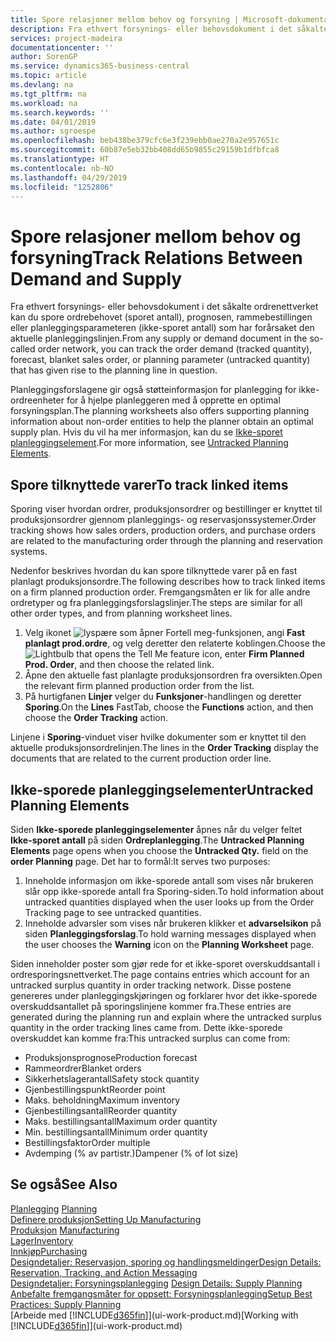```yaml
---
title: Spore relasjoner mellom behov og forsyning | Microsoft-dokumentasjon
description: Fra ethvert forsynings- eller behovsdokument i det såkalte ordrenettverket kan du spore ordrebehovet (sporet antall), prognosen, rammebestillingen eller planleggingsparameteren (ikke-sporet antall) som har forårsaket den aktuelle planleggingslinjen.
services: project-madeira
documentationcenter: ''
author: SorenGP
ms.service: dynamics365-business-central
ms.topic: article
ms.devlang: na
ms.tgt_pltfrm: na
ms.workload: na
ms.search.keywords: ''
ms.date: 04/01/2019
ms.author: sgroespe
ms.openlocfilehash: beb438be379cfc6e3f239ebb0ae270a2e957651c
ms.sourcegitcommit: 60b87e5eb32bb408dd65b9855c29159b1dfbfca8
ms.translationtype: HT
ms.contentlocale: nb-NO
ms.lasthandoff: 04/29/2019
ms.locfileid: "1252806"
---
```

# <a name="track-relations-between-demand-and-supply"></a><span data-ttu-id="d730d-103">Spore relasjoner mellom behov og forsyning</span><span class="sxs-lookup"><span data-stu-id="d730d-103">Track Relations Between Demand and Supply</span></span>
<span data-ttu-id="d730d-104">Fra ethvert forsynings- eller behovsdokument i det såkalte ordrenettverket kan du spore ordrebehovet (sporet antall), prognosen, rammebestillingen eller planleggingsparameteren (ikke-sporet antall) som har forårsaket den aktuelle planleggingslinjen.</span><span class="sxs-lookup"><span data-stu-id="d730d-104">From any supply or demand document in the so-called order network, you can track the order demand (tracked quantity), forecast, blanket sales order, or planning parameter (untracked quantity) that has given rise to the planning line in question.</span></span>

<span data-ttu-id="d730d-105">Planleggingsforslagene gir også støtteinformasjon for planlegging for ikke-ordreenheter for å hjelpe planleggeren med å opprette en optimal forsyningsplan.</span><span class="sxs-lookup"><span data-stu-id="d730d-105">The planning worksheets also offers supporting planning information about non-order entities to help the planner obtain an optimal supply plan.</span></span> <span data-ttu-id="d730d-106">Hvis du vil ha mer informasjon, kan du se [Ikke-sporet planleggingselement](production-how-track-demand-supply.md#untracked-planning-elements).</span><span class="sxs-lookup"><span data-stu-id="d730d-106">For more information, see [Untracked Planning Elements](production-how-track-demand-supply.md#untracked-planning-elements).</span></span>

## <a name="to-track-linked-items"></a><span data-ttu-id="d730d-107">Spore tilknyttede varer</span><span class="sxs-lookup"><span data-stu-id="d730d-107">To track linked items</span></span>
<span data-ttu-id="d730d-108">Sporing viser hvordan ordrer, produksjonsordrer og bestillinger er knyttet til produksjonsordrer gjennom planleggings- og reservasjonssystemer.</span><span class="sxs-lookup"><span data-stu-id="d730d-108">Order tracking shows how sales orders, production orders, and purchase orders are related to the manufacturing order through the planning and reservation systems.</span></span>

<span data-ttu-id="d730d-109">Nedenfor beskrives hvordan du kan spore tilknyttede varer på en fast planlagt produksjonsordre.</span><span class="sxs-lookup"><span data-stu-id="d730d-109">The following describes how to track linked items on a firm planned production order.</span></span> <span data-ttu-id="d730d-110">Fremgangsmåten er lik for alle andre ordretyper og fra planleggingsforslagslinjer.</span><span class="sxs-lookup"><span data-stu-id="d730d-110">The steps are similar for all other order types, and from planning worksheet lines.</span></span>

1. <span data-ttu-id="d730d-111">Velg ikonet ![lyspære som åpner Fortell meg-funksjonen](media/ui-search/search_small.png "Fortell hva du vil gjøre"), angi **Fast planlagt prod.ordre**, og velg deretter den relaterte koblingen.</span><span class="sxs-lookup"><span data-stu-id="d730d-111">Choose the ![Lightbulb that opens the Tell Me feature](media/ui-search/search_small.png "Tell me what you want to do") icon, enter **Firm Planned Prod. Order**, and then choose the related link.</span></span>
2. <span data-ttu-id="d730d-112">Åpne den aktuelle fast planlagte produksjonsordren fra oversikten.</span><span class="sxs-lookup"><span data-stu-id="d730d-112">Open the relevant firm planned production order from the list.</span></span>
3. <span data-ttu-id="d730d-113">På hurtigfanen **Linjer** velger du **Funksjoner**-handlingen og deretter **Sporing**.</span><span class="sxs-lookup"><span data-stu-id="d730d-113">On the **Lines** FastTab, choose the **Functions** action, and then choose the **Order Tracking** action.</span></span>

<span data-ttu-id="d730d-114">Linjene i **Sporing**-vinduet viser hvilke dokumenter som er knyttet til den aktuelle produksjonsordrelinjen.</span><span class="sxs-lookup"><span data-stu-id="d730d-114">The lines in the **Order Tracking** display the documents that are related to the current production order line.</span></span>

## <a name="untracked-planning-elements"></a><span data-ttu-id="d730d-115">Ikke-sporede planleggingselementer</span><span class="sxs-lookup"><span data-stu-id="d730d-115">Untracked Planning Elements</span></span>
<span data-ttu-id="d730d-116">Siden **Ikke-sporede planleggingselementer** åpnes når du velger feltet **Ikke-sporet antall** på siden **Ordreplanlegging**.</span><span class="sxs-lookup"><span data-stu-id="d730d-116">The **Untracked Planning Elements** page opens when you choose the **Untracked Qty.** field on the **order Planning** page.</span></span> <span data-ttu-id="d730d-117">Det har to formål:</span><span class="sxs-lookup"><span data-stu-id="d730d-117">It serves two purposes:</span></span>

1. <span data-ttu-id="d730d-118">Inneholde informasjon om ikke-sporede antall som vises når brukeren slår opp ikke-sporede antall fra Sporing-siden.</span><span class="sxs-lookup"><span data-stu-id="d730d-118">To hold information about untracked quantities displayed when the user looks up from the Order Tracking page to see untracked quantities.</span></span>
2. <span data-ttu-id="d730d-119">Inneholde advarsler som vises når brukeren klikker et **advarselsikon** på siden **Planleggingsforslag**.</span><span class="sxs-lookup"><span data-stu-id="d730d-119">To hold warning messages displayed when the user chooses the **Warning** icon on the **Planning Worksheet** page.</span></span>

<span data-ttu-id="d730d-120">Siden inneholder poster som gjør rede for et ikke-sporet overskuddsantall i ordresporingsnettverket.</span><span class="sxs-lookup"><span data-stu-id="d730d-120">The page contains entries which account for an untracked surplus quantity in order tracking network.</span></span> <span data-ttu-id="d730d-121">Disse postene genereres under planleggingskjøringen og forklarer hvor det ikke-sporede overskuddsantallet på sporingslinjene kommer fra.</span><span class="sxs-lookup"><span data-stu-id="d730d-121">These entries are generated during the planning run and explain where the untracked surplus quantity in the order tracking lines came from.</span></span> <span data-ttu-id="d730d-122">Dette ikke-sporede overskuddet kan komme fra:</span><span class="sxs-lookup"><span data-stu-id="d730d-122">This untracked surplus can come from:</span></span>

- <span data-ttu-id="d730d-123">Produksjonsprognose</span><span class="sxs-lookup"><span data-stu-id="d730d-123">Production forecast</span></span>
- <span data-ttu-id="d730d-124">Rammeordrer</span><span class="sxs-lookup"><span data-stu-id="d730d-124">Blanket orders</span></span>
- <span data-ttu-id="d730d-125">Sikkerhetslagerantall</span><span class="sxs-lookup"><span data-stu-id="d730d-125">Safety stock quantity</span></span>
- <span data-ttu-id="d730d-126">Gjenbestillingspunkt</span><span class="sxs-lookup"><span data-stu-id="d730d-126">Reorder point</span></span>
- <span data-ttu-id="d730d-127">Maks. beholdning</span><span class="sxs-lookup"><span data-stu-id="d730d-127">Maximum inventory</span></span>
- <span data-ttu-id="d730d-128">Gjenbestillingsantall</span><span class="sxs-lookup"><span data-stu-id="d730d-128">Reorder quantity</span></span>
- <span data-ttu-id="d730d-129">Maks. bestillingsantall</span><span class="sxs-lookup"><span data-stu-id="d730d-129">Maximum order quantity</span></span>
- <span data-ttu-id="d730d-130">Min. bestillingsantall</span><span class="sxs-lookup"><span data-stu-id="d730d-130">Minimum order quantity</span></span>
- <span data-ttu-id="d730d-131">Bestillingsfaktor</span><span class="sxs-lookup"><span data-stu-id="d730d-131">Order multiple</span></span>
- <span data-ttu-id="d730d-132">Avdemping (% av partistr.)</span><span class="sxs-lookup"><span data-stu-id="d730d-132">Dampener (% of lot size)</span></span>

## <a name="see-also"></a><span data-ttu-id="d730d-133">Se også</span><span class="sxs-lookup"><span data-stu-id="d730d-133">See Also</span></span>  
<span data-ttu-id="d730d-134">[Planlegging](production-planning.md) </span><span class="sxs-lookup"><span data-stu-id="d730d-134">[Planning](production-planning.md) </span></span>  
[<span data-ttu-id="d730d-135">Definere produksjon</span><span class="sxs-lookup"><span data-stu-id="d730d-135">Setting Up Manufacturing</span></span>](production-configure-production-processes.md)  
<span data-ttu-id="d730d-136">[Produksjon](production-manage-manufacturing.md)  </span><span class="sxs-lookup"><span data-stu-id="d730d-136">[Manufacturing](production-manage-manufacturing.md)  </span></span>  
[<span data-ttu-id="d730d-137">Lager</span><span class="sxs-lookup"><span data-stu-id="d730d-137">Inventory</span></span>](inventory-manage-inventory.md)  
[<span data-ttu-id="d730d-138">Innkjøp</span><span class="sxs-lookup"><span data-stu-id="d730d-138">Purchasing</span></span>](purchasing-manage-purchasing.md)  
[<span data-ttu-id="d730d-139">Designdetaljer: Reservasjon, sporing og handlingsmeldinger</span><span class="sxs-lookup"><span data-stu-id="d730d-139">Design Details: Reservation, Tracking, and Action Messaging</span></span>](design-details-reservation-order-tracking-and-action-messaging.md)  
<span data-ttu-id="d730d-140">[Designdetaljer: Forsyningsplanlegging](design-details-supply-planning.md) </span><span class="sxs-lookup"><span data-stu-id="d730d-140">[Design Details: Supply Planning](design-details-supply-planning.md) </span></span>  
[<span data-ttu-id="d730d-141">Anbefalte fremgangsmåter for oppsett: Forsyningsplanlegging</span><span class="sxs-lookup"><span data-stu-id="d730d-141">Setup Best Practices: Supply Planning</span></span>](setup-best-practices-supply-planning.md)  
<span data-ttu-id="d730d-142">[Arbeide med [!INCLUDE[d365fin](includes/d365fin_md.md)]](ui-work-product.md)</span><span class="sxs-lookup"><span data-stu-id="d730d-142">[Working with [!INCLUDE[d365fin](includes/d365fin_md.md)]](ui-work-product.md)</span></span>

